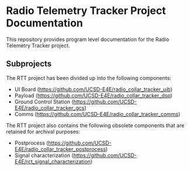# Radio Telemetry Tracker Project Documentation
This repository provides program level documentation for the Radio Telemetry 
Tracker project.

## Subprojects
The RTT project has been divided up into the following components:
- UI Board (https://github.com/UCSD-E4E/radio_collar_tracker_uib)
- Payload (https://github.com/UCSD-E4E/radio_collar_tracker_dsp)
- Ground Control Station (https://github.com/UCSD-E4E/radio_collar_tracker_gcs)
- Comms (https://github.com/UCSD-E4E/radio_collar_tracker_comms)

The RTT project also contains the following obsolete components that are 
retained for archival purposes:
- Postprocess (https://github.com/UCSD-E4E/radio_collar_tracker_postprocess)
- Signal characterization (https://github.com/UCSD-E4E/rct_signal_characterization)

